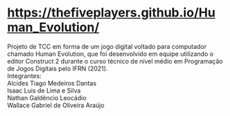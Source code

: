 # https://thefiveplayers.github.io/Human_Evolution/
Projeto de TCC em forma de um jogo digital voltado para computador chamado Human Evolution, que foi desenvolvido em equipe utilizando o editor Construct 2 durante o curso técnico de nível médio em Programação de Jogos Digitais pelo IFRN (2021).\
Integrantes:\
Alcides Tiago Medeiros Dantas\
Isaac Luis de Lima e Silva\
Nathan Galdêncio Leocádio\
Wallace Gabriel de Oliveira Araújo
